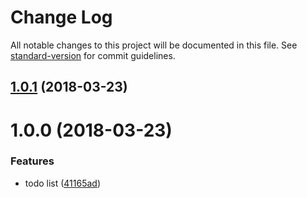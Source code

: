 # Change Log

All notable changes to this project will be documented in this file. See [standard-version](https://github.com/conventional-changelog/standard-version) for commit guidelines.

<a name="1.0.1"></a>
## [1.0.1](http://eddiewentw/todo-list/compare/v1.0.0...v1.0.1) (2018-03-23)



<a name="1.0.0"></a>
# 1.0.0 (2018-03-23)


### Features

* todo list ([41165ad](http://eddiewentw/todo-list/commits/41165ad))
